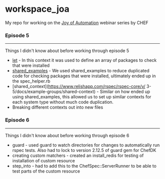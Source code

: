 # workspace_joa

My repo for working on the [Joy of Automation](https://www.youtube.com/playlist?list=PL11cZfNdwNyORJfIYA8t07PRMchyDXIjq) webinar series by CHEF

### Episode 5
-----------
Things I didn't know about before working through episode 5
* [let](https://www.relishapp.com/rspec/rspec-core/v/3-5/docs/helper-methods/let-and-let) - In this context it was used to define an array of packages to check that were installed
* [shared_examples](https://www.relishapp.com/rspec/rspec-core/v/3-5/docs/example-groups/shared-examples) - We used shared_examples to reduce duplicated code for checking packages that were installed, ultimately ended up in the spec_helper.rb
* [shared_context](https://www.relishapp.com/rspec/rspec-core/v/ 3-5/docs/example-groups/shared-context) - Similar on how ended up using shared_examples, this allowed us to set up similar contexts for each system type without much code duplication.
* Breaking different contexts out into new files

### Episode 6
-----------
Things I didn't know about before working through episode 6
* guard - used guard to watch directories for changes to automatically run rspec tests. Also had to lock to version 2.12.5 of guard gem for ChefDK
* creating custom matchers - created an install_redis for testing of installation of custom resource
* step_into - had to add this to the ChefSpec::ServerRunner to be able to test parts of the custom resource
